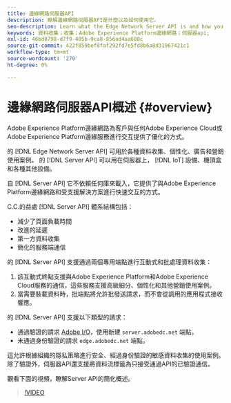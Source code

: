 ```yaml
---
title: 邊緣網路伺服器API
description: 瞭解邊緣網路伺服器API是什麼以及如何使用它。
seo-description: Learn what the Edge Network Server API is and how you can use it.
keywords: 資料收集；收集；Adobe Experience Platform邊緣網路；伺服器api;
exl-id: 46bd8798-d7f9-405b-9ca8-856ad4aa688c
source-git-commit: 422f859bef8faf292fd7e5fd8b6a8d31967421c1
workflow-type: tm+mt
source-wordcount: '270'
ht-degree: 0%

---
```


# 邊緣網路伺服器API概述 {#overview}

Adobe Experience Platform邊緣網路為客戶與任何Adobe Experience Cloud或Adobe Experience Platform邊緣服務進行交互提供了優化的方式。

的 [!DNL Edge Network Server API] 可用於各種資料收集、個性化、廣告和營銷使用案例。 的 [!DNL Server API] 可以用在伺服器上， [!DNL IoT] 設備、機頂盒和各種其他設備。

自 [!DNL Server API] 它不依賴任何庫來載入，它提供了與Adobe Experience Platform邊緣網路和受支援解決方案進行快速交互的方式。

C.C.的益處 [!DNL Server API] 體系結構包括：

* 減少了頁面負載時間
* 改進的延遲
* 第一方資料收集
* 簡化的服務端通信

的 [!DNL Server API] 支援通過兩個專用端點進行互動式和批處理資料收集：

1. 該互動式終點支援與Adobe Experience Platform和Adobe Experience Cloud服務的通信，這些服務支援高級細分、個性化和其他營銷使用案例。
2. 當需要裝載資料時，批端點將允許批發送請求，而不會從調用的應用程式接收響應。

的 [!DNL Server API] 支援以下類型的請求：

* 通過驗證的請求 [Adobe I/O](https://developer.adobe.com/)，使用新建 `server.adobedc.net` 端點。
* 未通過身份驗證的請求 `edge.adobedc.net` 端點。

這允許根據組織的隱私策略進行安全、經過身份驗證的敏感資料收集的使用案例。 除了驗證外，伺服器API還支援將資料流標籤為只接受通過API的已驗證通信。

觀看下面的視頻，瞭解Server API的簡化概述。

>[!VIDEO](https://video.tv.adobe.com/v/341448/)
